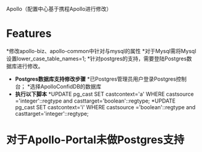 Apollo（配置中心基于携程Apollo进行修改）
# Features
*修改apollo-biz、apollo-common中针对与mysql的属性
*对于Mysql需将Mysql设置lower_case_table_names=1;
*针对postgres的支持，需要登陆Postgres数据库进行修改。

* **Postgres数据库支持修改步骤**
*已Postgres管理员用户登录Postgres控制台；
*选择ApolloConfidDB的数据库
* **执行以下脚本**
*UPDATE pg_cast SET castcontext='a' WHERE castsource ='integer'::regtype and casttarget='boolean'::regtype;
*UPDATE pg_cast SET castcontext='i' WHERE castsource ='boolean'::regtype and casttarget='integer'::regtype;
# 对于Apollo-Portal未做Postgres支持
